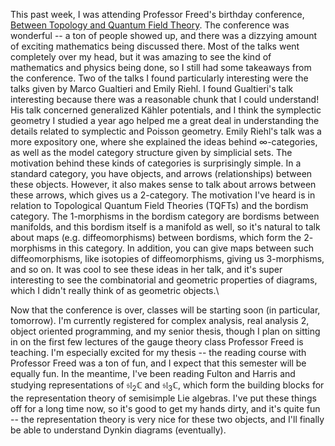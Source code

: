 This past week, I was attending Professor Freed's birthday conference,
[Between Topology and Quantum Field Theory](https://web.ma.utexas.edu/topqft/).
The conference was wonderful -- a ton of people showed up, and there was a
dizzying amount of exciting mathematics being discussed there. Most of the
talks went completely over my head, but it was amazing to see the kind
of mathematics and physics being done, so I still had some takeaways from the
conference. Two of the talks I found particularly interesting were the talks
given by Marco Gualtieri and Emily Riehl. I found Gualtieri's talk interesting
because there was a reasonable chunk that I could understand! His talk concerned
generalized Kähler potentials, and I think the symplectic geometry I studied
a year ago helped me a great deal in understanding the details related to
symplectic and Poisson geometry. Emily Riehl's talk was a more expository one,
where she explained the ideas behind $\infty$-categories, as well as the model
category structure given by simplicial sets. The motivation behind these kinds
of categories is surprisingly simple. In a standard category, you have objects,
and arrows (relationships) between these objects. However, it also makes sense
to talk about arrows between these arrows, which gives us a $2$-category. The
motivation I've heard is in relation to Topological Quantum Field Theories
(TQFTs) and the bordism category. The $1$-morphisms in the bordism category
are bordisms between manifolds, and this bordism itself is a manifold as well,
so it's natural to talk about maps (e.g. diffeomorphisms) between bordisms,
which form the $2$-morphisms in this category. In addition, you can give maps
between such diffeomorphisms, like isotopies of diffeomorphisms, giving us
$3$-morphisms, and so on. It was cool to see these ideas in her talk, and it's
super interesting to see the combinatorial and geometric properties of
diagrams, which I didn't really think of as geometric objects.\

Now that the conference is over, classes will be starting soon (in particular,
tomorrow). I'm currently registered for complex analysis, real analysis 2,
object oriented programming, and my senior thesis, though I plan on sitting
in on the first few lectures of the gauge theory class Professor Freed is teaching.
I'm especially excited for my thesis -- the reading course with Professor Freed
was a ton of fun, and I expect that this semester will be equally fun. In the
meantime, I've been reading Fulton and Harris and studying representations
of $\mathfrak{sl_2}\mathbb{C}$ and $\mathfrak{sl}_3\mathbb{C}$, which form
the building blocks for the representation theory of semisimple Lie algebras.
I've put these things off for a long time now, so it's good to get my hands
dirty, and it's quite fun -- the representation theory is very nice for these
two objects, and I'll finally be able to understand Dynkin diagrams (eventually).
